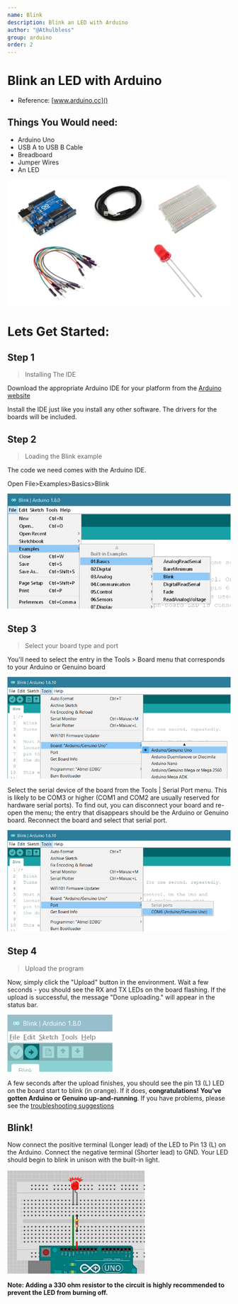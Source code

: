 ```yaml
---
name: Blink
description: Blink an LED with Arduino
author: "@Athulbless"
group: arduino
order: 2
---
```


# Blink an LED with Arduino 

- Reference: [www.arduino.cc]()

## Things You Would need:

- Arduino Uno
- USB A to USB B Cable
- Breadboard
- Jumper Wires
- An LED

![](images/kit.jpg)

# Lets Get Started:

## Step 1

> Installing The IDE

Download the appropriate Arduino IDE for your platform from the [Arduino website](https://www.arduino.cc/en/Main/Software)

Install the IDE just like you install any other software. The drivers for the boards will be included.

## Step 2

> Loading the Blink example

The code we need comes with the Arduino IDE.

Open File>Examples>Basics>Blink

![](images/UNO_Load_Blink.jpg)

## Step 3

> Select your board type and port

You'll need to select the entry in the Tools > Board menu that corresponds to your Arduino or Genuino board

![](images/UNO_BoardType.jpg)

Select the serial device of the board from the Tools | Serial Port menu. This is likely to be COM3 or higher (COM1 and COM2 are usually reserved for hardware serial ports). To find out, you can disconnect your board and re-open the menu; the entry that disappears should be the Arduino or Genuino board. Reconnect the board and select that serial port.

![](images/UNO_Port.jpg)

## Step 4

> Upload the program

Now, simply click the "Upload" button in the environment. Wait a few seconds - you should see the RX and TX LEDs on the board flashing. If the upload is successful, the message "Done uploading." will appear in the status bar.

![](images/UNO_Upload.png)

A few seconds after the upload finishes, you should see the pin 13 (L) LED on the board start to blink (in orange). If it does, **congratulations!** **You've gotten Arduino or Genuino up-and-running**. If you have problems, please see the [troubleshooting suggestions](https://www.arduino.cc/en/Guide/Troubleshooting)

## Blink!

Now connect the positive terminal (Longer lead) of the LED to Pin 13 (L) on the Arduino. Connect the negative terminal (Shorter lead) to GND. Your LED should begin to blink in unison with the built-in light.

![](images/Title.gif)

**Note: Adding a 330 ohm resistor to the circuit is highly recommended to prevent the LED from burning off.**
